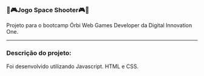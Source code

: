 <h3>🚀🎮Jogo Space Shooter🎮🚀 </h3>

Projeto para o bootcamp Órbi Web Games Developer da Digital Innovation One.

------------------------------

<h3>Descrição do projeto:</h3>

Foi desenvolvido utilizando Javascript. HTML e CSS.
